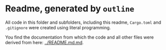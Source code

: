 # Readme, generated by `outline`

All code in this folder and subfolders, including this readme,
`Cargo.toml` and `.gitignore` were created using literal programming.

You find the documentation from which the code and all other files were derived from
here: [../README.md.md](../README.md.md).